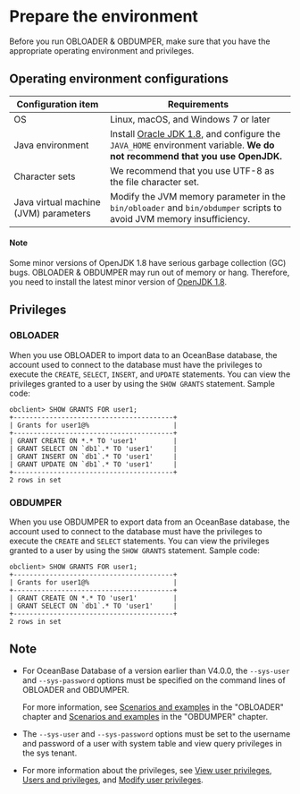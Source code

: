 # Prepare the environment

Before you run OBLOADER & OBDUMPER, make sure that you have the appropriate operating environment and privileges.

## Operating environment configurations

| **Configuration item** | **Requirements** |
|---------|--------------------------------------------------------------|
| OS | Linux, macOS, and Windows 7 or later  |
| Java environment | Install [Oracle JDK 1.8](https://www.oracle.com/java/technologies/javase/javase8u211-later-archive-downloads.html), and configure the `JAVA_HOME` environment variable.  **We do not recommend that you use OpenJDK.**  |
| Character sets | We recommend that you use UTF-8 as the file character set.  |
| Java virtual machine (JVM) parameters | Modify the JVM memory parameter in the `bin/obloader` and `bin/obdumper` scripts to avoid JVM memory insufficiency.  |

  <main id="notice" type='explain'>
    <h4>Note</h4>
    <p>Some minor versions of OpenJDK 1.8 have serious garbage collection (GC) bugs. OBLOADER &amp; OBDUMPER may run out of memory or hang. Therefore, you need to install the latest minor version of <a href="https://pkgs.org/download/java-1.8.0-openjdk">OpenJDK 1.8</a>. </p>
  </main>

## Privileges

### OBLOADER

When you use OBLOADER to import data to an OceanBase database, the account used to connect to the database must have the privileges to execute the `CREATE`, `SELECT`, `INSERT`, and `UPDATE` statements. You can view the privileges granted to a user by using the `SHOW GRANTS` statement. Sample code:

```shell
obclient> SHOW GRANTS FOR user1;
+----------------------------------------+
| Grants for user1@%                     |
+----------------------------------------+
| GRANT CREATE ON *.* TO 'user1'         |
| GRANT SELECT ON `db1`.* TO 'user1'     |
| GRANT INSERT ON `db1`.* TO 'user1'     |
| GRANT UPDATE ON `db1`.* TO 'user1'     |
+----------------------------------------+
2 rows in set
```

### OBDUMPER

When you use OBDUMPER to export data from an OceanBase database, the account used to connect to the database must have the privileges to execute the `CREATE` and `SELECT` statements. You can view the privileges granted to a user by using the `SHOW GRANTS` statement. Sample code:

```shell
obclient> SHOW GRANTS FOR user1;
+----------------------------------------+
| Grants for user1@%                     |
+----------------------------------------+
| GRANT CREATE ON *.* TO 'user1'         |
| GRANT SELECT ON `db1`.* TO 'user1'     |
+----------------------------------------+
2 rows in set
```

## Note

- For OceanBase Database of a version earlier than V4.0.0, the `--sys-user` and `--sys-password` options must be specified on the command lines of OBLOADER and OBDUMPER.

   For more information, see [Scenarios and examples](../5.OBLOADER/6.obloader-scenarios.md) in the "OBLOADER" chapter and [Scenarios and examples](../6.OBDUMPER/6.obdumper-scenarios.md) in the "OBDUMPER" chapter.

- The <code>--sys-user</code> and <code>--sys-password</code> options must be set to the username and password of a user with system table and view query privileges in the sys tenant.

- For more information about the privileges, see <a href="https://www.oceanbase.com/docs/enterprise-oceanbase-database-cn-10000000000368683#%E7%9B%B8%E5%85%B3%E9%98%85%E8%AF%BB">View user privileges</a>, <a href="https://www.oceanbase.com/docs/enterprise-oceanbase-database-cn-10000000000887411">Users and privileges</a>, and <a href="https://www.oceanbase.com/docs/enterprise-oceanbase-database-cn-10000000000887419">Modify user privileges</a>.